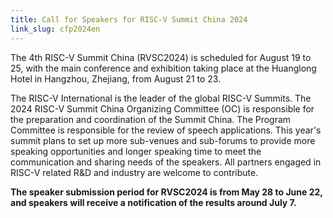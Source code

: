 ```yaml
---
title: Call for Speakers for RISC-V Summit China 2024
link_slug: cfp2024en
---
```


The 4th RISC-V Summit China (RVSC2024) is scheduled for August 19 to 25, with the main conference and exhibition taking place at the Huanglong Hotel in Hangzhou, Zhejiang, from August 21 to 23.

The RISC-V International is the leader of the global RISC-V Summits. The 2024 RISC-V Summit China Organizing Committee (OC) is responsible for the preparation and coordination of the Summit China. The Program Committee is responsible for the review of speech applications. This year's summit plans to set up more sub-venues and sub-forums to provide more speaking opportunities and longer speaking time to meet the communication and sharing needs of the speakers. All partners engaged in RISC-V related R&D and industry are welcome to contribute.

**The speaker submission period for RVSC2024 is from May 28 to June 22, and speakers will receive a notification of the results around July 7.**
